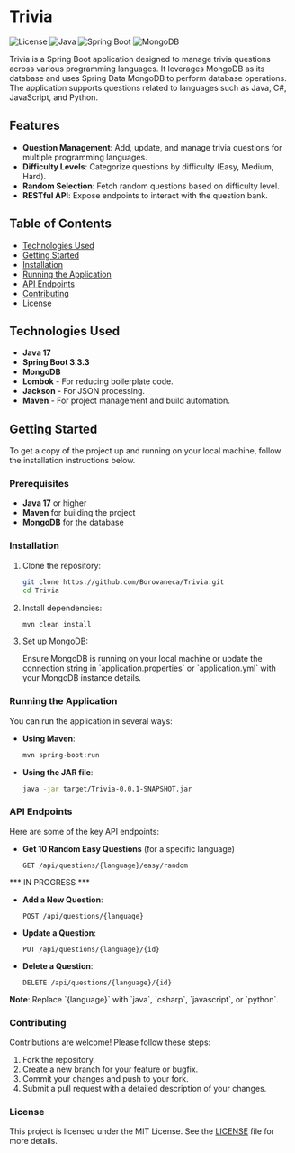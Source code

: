 # Trivia

![License](https://img.shields.io/badge/License-MIT-blue.svg)
![Java](https://img.shields.io/badge/Java-17-brightgreen.svg)
![Spring Boot](https://img.shields.io/badge/Spring%20Boot-3.3.3-brightgreen.svg)
![MongoDB](https://img.shields.io/badge/Database-MongoDB-brightgreen.svg)

Trivia is a Spring Boot application designed to manage trivia questions across various programming languages. It leverages MongoDB as its database and uses Spring Data MongoDB to perform database operations. The application supports questions related to languages such as Java, C#, JavaScript, and Python.

## Features

- **Question Management**: Add, update, and manage trivia questions for multiple programming languages.
- **Difficulty Levels**: Categorize questions by difficulty (Easy, Medium, Hard).
- **Random Selection**: Fetch random questions based on difficulty level.
- **RESTful API**: Expose endpoints to interact with the question bank.

## Table of Contents

- [Technologies Used](#technologies-used)
- [Getting Started](#getting-started)
- [Installation](#installation)
- [Running the Application](#running-the-application)
- [API Endpoints](#api-endpoints)
- [Contributing](#contributing)
- [License](#license)

## Technologies Used

- **Java 17**
- **Spring Boot 3.3.3**
- **MongoDB**
- **Lombok** - For reducing boilerplate code.
- **Jackson** - For JSON processing.
- **Maven** - For project management and build automation.

## Getting Started

To get a copy of the project up and running on your local machine, follow the installation instructions below.

### Prerequisites

- **Java 17** or higher
- **Maven** for building the project
- **MongoDB** for the database

### Installation

1. Clone the repository:

   ```bash
   git clone https://github.com/Borovaneca/Trivia.git
   cd Trivia
   ```

2. Install dependencies:

   ```bash
   mvn clean install
   ```

3. Set up MongoDB:

   Ensure MongoDB is running on your local machine or update the connection string in \`application.properties\` or \`application.yml\` with your MongoDB instance details.

### Running the Application

You can run the application in several ways:

- **Using Maven**:

  ```bash
  mvn spring-boot:run
  ```

- **Using the JAR file**:

  ```bash
  java -jar target/Trivia-0.0.1-SNAPSHOT.jar
  ```

### API Endpoints

Here are some of the key API endpoints:

- **Get 10 Random Easy Questions** (for a specific language)
  >
  ```
  GET /api/questions/{language}/easy/random
  ```

*** IN PROGRESS ***

- **Add a New Question**:
  
  ```
  POST /api/questions/{language}
  ```

- **Update a Question**:
  
  ```
  PUT /api/questions/{language}/{id}
  ```

- **Delete a Question**:
  
  ```
  DELETE /api/questions/{language}/{id}
  ```
>
**Note**: Replace \`{language}\` with \`java\`, \`csharp\`, \`javascript\`, or \`python\`.

### Contributing

Contributions are welcome! Please follow these steps:

1. Fork the repository.
2. Create a new branch for your feature or bugfix.
3. Commit your changes and push to your fork.
4. Submit a pull request with a detailed description of your changes.

### License

This project is licensed under the MIT License. See the [LICENSE](LICENSE) file for more details.
